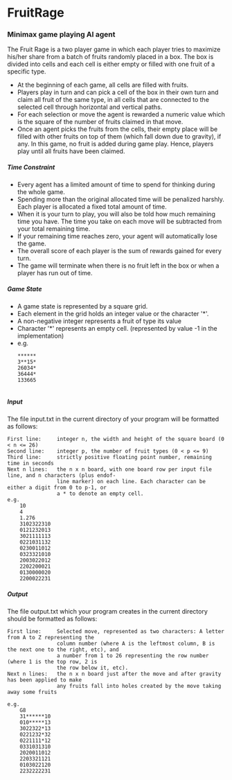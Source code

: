 # FruitRage 
### Minimax game playing AI agent

The Fruit Rage is a two player game in which each player tries to maximize his/her share from a batch of fruits randomly placed in a box. The box is divided into cells and each cell is either empty or filled with one fruit of a specific type.

* At the beginning of each game, all cells are filled with fruits. 
* Players play in turn and can pick a cell of the box in their own turn and claim all fruit of the same type, in all cells that are connected to the selected cell through horizontal and vertical paths. 
* For each selection or move the agent is rewarded a numeric value which is the square of the number of fruits claimed in that move. 
* Once an agent picks the fruits from the cells, their empty place will be filled with other fruits on top of them (which fall down due to gravity), if any. In this game, no fruit is added during game play. Hence, players play until all fruits have been claimed.

##### Time Constraint
* Every agent has a limited amount of time to spend for thinking during the whole game. 
* Spending more than the original allocated time will be penalized harshly. Each player is allocated a fixed total amount of time. 
* When it is your turn to play, you will also be told how much remaining time you have. The time you take on each move will be subtracted from your total remaining time. 
* If your remaining time reaches zero, your agent will automatically lose the game. 
* The overall score of each player is the sum of rewards gained for every turn. 
* The game will terminate when there is no fruit left in the box or when a player has run out of time.

##### Game State
- A game state is represented by a square grid. 
- Each element in the grid holds an integer value or the character '*'. 
- A non-negative integer represents a fruit of type its value
- Character '*' represents an empty cell. (represented by value -1 in the implementation)
- e.g.
    ```******
    ******
    3**15*
    26034*
    36444*
    133665
            
##### Input
The file input.txt in the current directory of your program will be formatted as follows:

    First line:     integer n, the width and height of the square board (0 < n <= 26)
    Second line:    integer p, the number of fruit types (0 < p <= 9)
    Third line:     strictly positive floating point number, remaining time in seconds
    Next n lines:   the n x n board, with one board row per input file line, and n characters (plus endof-
                    line marker) on each line. Each character can be either a digit from 0 to p-1, or
                    a * to denote an empty cell.
    e.g.
        10
        4
        1.276
        3102322310
        0121232013
        3021111113
        0221031132
        0230011012
        0323321010
        2003022012
        2202200021
        0130000020
        2200022231
                    
##### Output
The file output.txt which your program creates in the current directory should be formatted as follows:

    First line:     Selected move, represented as two characters: A letter from A to Z representing the 
                    column number (where A is the leftmost column, B is the next one to the right, etc), and
                    a number from 1 to 26 representing the row number (where 1 is the top row, 2 is
                    the row below it, etc).
    Next n lines:   the n x n board just after the move and after gravity has been applied to make
                    any fruits fall into holes created by the move taking away some fruits
                    
    e.g. 
        G8
        31******10
        010*****13
        3022322*13
        0221232*32
        0221111*12
        0331031310
        2020011012
        2203321121
        0103022120
        2232222231


